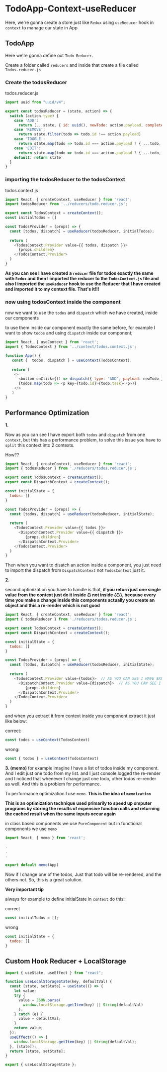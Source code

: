 # TodoApp-Context-useReducer

Here, we're gonna create a store just like `Redux` using `useReducer` hook in `context` to manage our state in App

## TodoApp

Here we're gonna define out `Todo Reducer`.

Create a folder called `reducers` and inside that create a file called `Todos.reducer.js`

### Create the todosReducer

todos.reducer.js
```js 
import uuid from "uuid/v4";

export const todosReducer = (state, action) => {
  switch (action.type) {
    case 'ADD':
      return [...state, { id: uuid(), newTodo: action.payload, completed: false }]
    case 'REMOVE':
      return state.filter(todo => todo.id !== action.payload)
    case 'TOGGLE':
      return state.map(todo => todo.id === action.payload ? { ...todo, completed: !todo.completed }) : todo
    case 'EDIT':
      return state.map(todo => todo.id === action.payload ? { ...todo, newTodo: action.payload }) : todo
    default: return state
  }
}
```

### importing the todosReducer to the todosContext

todos.context.js
```js
import React, { createContext, useReducer } from 'react';
import todosReducer from '../reducers/todo.reducer.js';

export const TodosContext = createContext();
const initialTodos = []

const TodosProvider = (props) => {
  const [todos, dispatch] = useReducer(todosReducer, initialTodos);
  
  return (
    <TodosContext.Provider value={{ todos, dispatch }}>
      {props.children}
    </TodosContext.Provider>
  )
}
```

**As you can see I have created a `reducer` file for todos exactly the same with `Redux` and then I imported the reducer to the `TodosContext.js` file and also I imported the `useReducer` hook to use the Reducer that I have created and imported it to my context file. That's it!!!**


### now using todosContext inside the component

now we want to use the `todos` and `dispatch` which we have created, inside our components

to use them inside our component exactly the same before, for example I want to show `todos` and using `dispatch` inside our component;

```js
import React, { useContext } from 'react';
import { TodosContext } from '../context/todos.context.js'; 

function App() {
   const {  todos, dispatch } = useContext(TodosContext);
   
   return (
    <>
      <button onClick={() => dispatch({ type: 'ADD', payload: newTodo })}>dispatch</button>
      {todos.map(todo => <p key={todo.id}>{todo.task}</p>)}
    </>
   )
}
```

## Performance Optimization

**1.**

Now as you can see I have export both `todos` and `dispatch` from one `context`, but this has a performance problem, to solve this issue you have to `split` this context into 2 contexts.

How??

```js
import React, { createContext, useReducer } from 'react';
import { todosReducer } from './reducers/todos.reducer.js';

export const TodosContext = createContext();
export const DispatchContext = createContext();

const initialState = {
  todos: []
}

const TodosProvider = (props) => {
  const [todos, dispatch] = useReducer(todosReducer, initialState);
  
  return (
    <TodosContext.Provider value={{ todos }}>
      <DispatchContext.Provider value={{ dispatch }}>
         {props.children}
      </DispatchContext.Provider>
    </TodosContext.Provider>
  )
}
```

Then when you want to disatch an action inside a component, you just need to import the dispatch from `DispatchContext` not `TodosContext` just it.


**2.**

second optimization you have to handle is that, **if you return just one single value from the context just do it inside {} not inside {{}}, because every time you make a change inside this components actually you create an object and this a re-render which is not good**

```js
import React, { createContext, useReducer } from 'react';
import { todosReducer } from './reducers/todos.reducer.js';

export const TodosContext = createContext();
export const DispatchContext = createContext();

const initialState = {
  todos: []
}

const TodosProvider = (props) => {
  const [todos, dispatch] = useReducer(todosReducer, initialState);
  
  return (
    <TodosContext.Provider value={todos}>  // AS YOU CAN SEE I HAVE EXPORTED IT FROM {} not from {{}} 
      <DispatchContext.Provider value={dispatch}>  // AS YOU CAN SEE I HAVE EXPORTED IT FROM {} not from {{}} 
         {props.children}
      </DispatchContext.Provider>
    </TodosContext.Provider>
  )
}
```

and when you extract it from context inside you component extract it just like below:

correct:
```js
const todos = useContext(TodosContext)
```

wrong:
```js
const { todos } = useContext(TodosContext)
```


**3. (memo)** 
for example imagine I have a list of todos inside my component. And I edit just one todo from my list. and I just console.logged the re-render and I noticed that whenever I change just one todo, other todos re-render as well. And this is a problem for performance.

To performance optimization I use `memo`. **This is the idea of `memoization`**

**This is an optimization technique used primarily to speed up omputer programs by storing the results of expensive function calls and returning the cached result when the same inputs occur again**

in class based components we use `PureComponent` but in functional components we use `memo`


```js
import React, { memo } from 'react';

.
.
.

export default memo(App)
```

Now if I change one of the todos, Just that todo will be re-rendered, and the others not. So, this is a great solution.

**Very important tip**

always for example to define initialState in `context` do this:

correct
```js
const initialTodos = [];
```

wrong
```js
const initialState = {
  todos: []
}
```


## Custom Hook Reducer + LocalStorage

```js
import { useState, useEffect } from "react";

function useLocalStorageState(key, defaultVal) {
  const [state, setState] = useState(() => {
    let value;
    try {
      value = JSON.parse(
        window.localStorage.getItem(key) || String(defaultVal)
      );
    } catch (e) {
      value = defaultVal;
    }
    return value;
  });
  useEffect(() => {
    window.localStorage.getItem(key) || String(defaultVal);
  }, [state]);
  return [state, setState];
}

export { useLocalStorageState };
```
